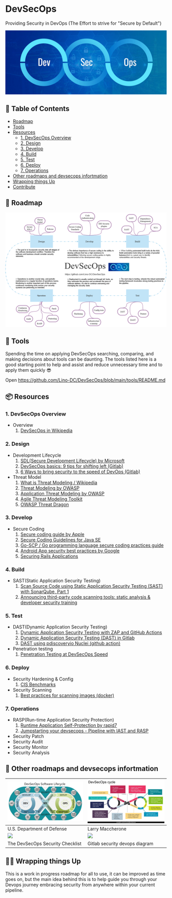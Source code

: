 # DevSecOps
Providing Security in DevOps (The Effort to strive for "Secure by Default")

![HeaderImage](./DevOps-and-DevSecOps.jpg)

## 📜 Table of Contents
- [Roadmap](#-roadmap)
- [Tools](#-tools)
- [Resources](#resources)
  * [1. DevSecOps Overview](#1-devsecops-overview)
  * [2. Design](#2-design)
  * [3. Develop](#3-develop)
  * [4. Build](#4-build)
  * [5. Test](#5-test)
  * [6. Deploy](#6-deploy)
  * [7. Operations](#7-operations)
- [Other roadmaps and devsecops infortmation](#-other-roadmaps-and-devsecops-information)
- [Wrapping things Up](#-wrapping-things-up)
- [Contribute](https://github.com/Lino-DC/DevSecOps/blob/main/CONTRIBUTING.md)

## 💭 Roadmap
![Roadmap](./DevSecOps.png)

## 🔩 Tools 
Spending the time on applying DevSecOps searching, comparing, and making decisions about tools can be daunting. The tools listed here is a good starting point to help and assist and reduce unnecessary time and to apply them quickly :sunglasses:

Open https://github.com/Lino-DC/DevSecOps/blob/main/tools/README.md

## 📦 Resources
### 1. DevSecOps Overview
  - Overview
    1. [DevSecOps in Wikipedia](https://en.wikipedia.org/wiki/DevOps#DevSecOps,_Shifting_Security_Left)

### 2. Design
  - Development Lifecycle
    1. [SDL(Secure Development Lifecycle) by Microsoft](https://www.microsoft.com/en-us/securityengineering/sdl/practices)
    2. [DevSecOps basics: 9 tips for shifting left (Gitlab)](https://about.gitlab.com/blog/2020/06/23/efficient-devsecops-nine-tips-shift-left/)
    3. [6 Ways to bring security to the speed of DevOps (Gitlab)](https://about.gitlab.com/blog/2019/10/31/speed-security-devops/)
  - Threat Model
    1. [What is Threat Modeling / Wikipedia](https://en.wikipedia.org/wiki/Threat_model)
    2. [Threat Modeling by OWASP](https://owasp.org/www-community/Threat_Modeling)
    3. [Application Threat Modeling by OWASP](https://owasp.org/www-community/Application_Threat_Modeling)
    4. [Agile Threat Modeling Toolkit](https://threagile.io)
    5. [OWASP Threat Dragon](https://threatdragon.github.io)
### 3. Develop
  - Secure Coding
    1. [Secure coding guide by Apple](https://developer.apple.com/library/archive/documentation/Security/Conceptual/SecureCodingGuide/Introduction.html)
    2. [Secure Coding Guidelines for Java SE](https://www.oracle.com/java/technologies/javase/seccodeguide.html)
    3. [Go-SCP / Go programming language secure coding practices guide](https://github.com/OWASP/Go-SCP)
    4. [Android App security best practices by Google](https://developer.android.com/topic/security/best-practices)
    5. [Securing Rails Applications](https://guides.rubyonrails.org/security.html)
### 4. Build  
  - SAST(Static Application Security Testing)
    1. [Scan Source Code using Static Application Security Testing (SAST) with SonarQube, Part 1](https://medium.com/nycdev/scan-your-source-code-for-vulnerabilities-using-static-application-security-testing-sast-with-5f8ee1fdf9aa)
    2. [Announcing third-party code scanning tools: static analysis & developer security training](https://github.blog/2020-10-05-announcing-third-party-code-scanning-tools-static-analysis-and-developer-security-training/)
### 5. Test
  - DAST(Dynamic Application Security Testing)
    1. [Dynamic Application Security Testing with ZAP and GitHub Actions](https://www.zaproxy.org/blog/2020-05-15-dynamic-application-security-testing-with-zap-and-github-actions/) 
    2. [Dynamic Application Security Testing (DAST) in Gitlab](https://docs.gitlab.com/ee/user/application_security/dast/)
    3. [DAST using pdiscoveryio Nuclei (github action)](https://github.com/secopslab/nuclei-action)
  - Penetration testing
    1. [Penetration Testing at DevSecOps Speed](https://securityboulevard.com/2019/04/penetration-testing-at-devsecops-speed/)
### 6. Deploy
  - Security Hardening & Config
    1. [CIS Benchmarks](https://www.cisecurity.org/cis-benchmarks/)
  - Security Scanning
    1. [Best practices for scanning images (docker)](https://docs.docker.com/develop/scan-images/)
### 7. Operations
  - RASP(Run-time Application Security Protection)
    1. [Runtime Application Self-Protection by rapid7](https://www.rapid7.com/fundamentals/runtime-application-self-protection/)
    2. [Jumpstarting your devsecops - Pipeline with IAST and RASP](https://2018.appsec.eu/presos/DevOps_Jumpstarting-Your-DevSecOps_Jeff-Williams_AppSecEU2018.pdf)
  - Security Patch
  - Security Audit
  - Security Monitor
  - Security Analysis

## 🚀 Other roadmaps and devsecops infortmation
| ![](/assets/dod.png) | ![](/assets/LarryMaccherone.jpg) |
| ------------------------------------------------------------ | ------------------------------------------------------------ |
|   U.S. Department of Defense           | Larry Maccherone                                       |
| [![](https://i.imgur.com/pQXVOzS.png)](https://assets.sqreen.com/whitepapers/devsecops-security-checklist.pdf) | ![](https://about.gitlab.com/images/secure/security-diagram.svg) | 
| The DevSecOps Security Checklist | Gitlab security devops diagram | 

## 🙏🏼 Wrapping things Up
This is a work in progress roadmap for all to use, it can be improved as time goes on, but the main idea behind this is to help guide you through your Devops journey embracing security from anywhere within your current pipeline.